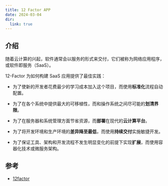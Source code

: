 ```yaml
---
title: 12 Factor APP
date: 2024-03-04
dir:
  link: true
---
```


## 介绍

随着云计算的兴起，软件通常会以服务的形式来交付，它们被称为网络应用程序，或软件即服务（SaaS）。

12-Factor 为如何构建 SaaS 应用提供了最佳实践：

- 为了使新的开发者花费最少的学习成本加入这个项目，而使用**标准化**流程自动配置。

- 为了在各个系统中提供最大的可移植性，而和操作系统之间尽可能的**划清界限**。

- 为了在服务器和系统管理方面节省资源，而**部署**在现代的**云计算平台**。

- 为了将开发环境和生产环境的**差异降至最低**，而使用**持续交付**实施敏捷开发。

- 为了保证工具、架构和开发流程不发生明显变化的前提下实现**扩展**，而使用容器化技术或微服务架构。

## 参考

- [12factor](https://12factor.net/zh_cn/)